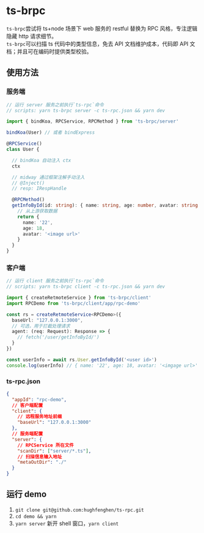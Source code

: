 # ts-brpc

`ts-brpc`尝试将 ts+node 场景下 web 服务的 restful 替换为 RPC 风格，专注逻辑隐藏 http 请求细节。  
`ts-brpc`可以扫描 ts 代码中的类型信息，免去 API 文档维护成本，代码即 API 文档；并且可在编码时提供类型校验。  

## 使用方法

### 服务端
```ts
// 运行 server 服务之前执行`ts-rpc`命令
// scripts: yarn ts-brpc server -c ts-rpc.json && yarn dev

import { bindKoa, RPCService, RPCMethod } from 'ts-brpc/server'

bindKoa(User) // 或者 bindExpress

@RPCService()
class User {

  // bindKoa 自动注入 ctx
  ctx

  // midway 通过框架注解手动注入
  // @Inject()
  // resp: IRespHandle

  @RPCMethod()
  getInfoById(id: string): { name: string, age: number, avatar: string } {
    // 从上游获取数据
    return {
      name: '22',
      age: 18,
      avatar: '<image url>'
    }
  }
}
```

### 客户端
```ts
// 运行 client 服务之前执行`ts-rpc`命令
// scripts: yarn ts-brpc client -c ts-rpc.json && yarn dev

import { createRetmoteService } from 'ts-brpc/client'
import RPCDemo from 'ts-brpc/client/app/rpc-demo'

const rs = createRetmoteService<RPCDemo>({
  baseUrl: "127.0.0.1:3000",
  // 可选，用于拦截处理请求
  agent: (req: Request): Response => {
    // fetch('/user/getInfoById/')
  }
})

const userInfo = await rs.User.getInfoById('<user id>')
console.log(userInfo) // { name: '22', age: 18, avatar: '<imgage url>' }
```

### ts-rpc.json
```json
{
  "appId": "rpc-demo",
  // 客户端配置
  "client": {
    // 远程服务地址前缀
    "baseUrl": "127.0.0.1:3000"
  },
  // 服务端配置
  "server": {
    // RPCService 所在文件
    "scanDir": ["server/*.ts"],
    // 扫描信息输入地址
    "metaOutDir": "./"
  }
}
```

## 运行 demo
1. `git clone git@github.com:hughfenghen/ts-rpc.git`  
2. `cd demo && yarn`  
3. `yarn server` 新开 shell 窗口，`yarn client`  